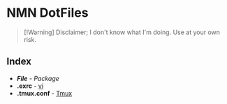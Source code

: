 # NMN DotFiles

> [!Warning] Disclaimer;
> I don't know what I'm doing.
> Use at your own risk.

## Index

- _**File** - Package_
- **.exrc** - [vi](https://ibm.com/docs/en/power6?topic=commands-vi-command)
- **.tmux.conf** - [Tmux](https://github.com/tmux/tmux/wiki)
